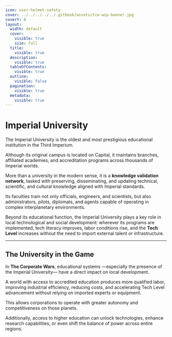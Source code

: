 ```yaml
---
icon: user-helmet-safety
cover: ../../../../../.gitbook/assets/tcw-wip-banner.jpg
coverY: 0
layout:
  width: default
  cover:
    visible: true
    size: full
  title:
    visible: true
  description:
    visible: true
  tableOfContents:
    visible: true
  outline:
    visible: false
  pagination:
    visible: true
  metadata:
    visible: true
---
```


# Imperial University

The Imperial University is the oldest and most prestigious educational institution in the Third Imperium.

Although its original campus is located on Capital, it maintains branches, affiliated academies, and accreditation programs across thousands of Imperial worlds.

More than a university in the modern sense, it is a **knowledge validation network**, tasked with preserving, disseminating, and updating technical, scientific, and cultural knowledge aligned with Imperial standards.

Its faculties train not only officials, engineers, and scientists, but also administrators, pilots, diplomats, and agents capable of operating in complex interplanetary environments.

Beyond its educational function, the Imperial University plays a key role in local technological and social development: wherever its programs are implemented, tech literacy improves, labor conditions rise, and the **Tech Level** increases without the need to import external talent or infrastructure.

***

## The University in the Game

In **The Corporate Wars**, educational systems —especially the presence of the Imperial University— have a direct impact on local development.

A world with access to accredited education produces more qualified labor, improving industrial efficiency, reducing costs, and accelerating Tech Level advancement without relying on imported experts or equipment.

This allows corporations to operate with greater autonomy and competitiveness on those planets.

Additionally, access to higher education can unlock technologies, enhance research capabilities, or even shift the balance of power across entire regions.
